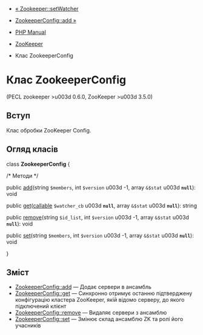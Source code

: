 - [« Zookeeper::setWatcher](zookeeper.setwatcher.md)
- [ZookeeperConfig::add »](zookeeperconfig.add.md)

- [PHP Manual](index.md)
- [ZooKeeper](book.zookeeper.md)
- Клас ZookeeperConfig

# Клас ZookeeperConfig

(PECL zookeeper \>u003d 0.6.0, ZooKeeper \>u003d 3.5.0)

## Вступ

Клас обробки ZooKeeper Config.

## Огляд класів

class **ZookeeperConfig** {

/\* Методи \*/

public [add](zookeeperconfig.add.md)(string `$members`, int `$version`
u003d -1, array `&$stat` u003d **`null`**): void

public
[get](zookeeperconfig.get.md)([callable](language.types.callable.md)
`$watcher_cb` u003d **`null`**, array `&$stat` u003d **`null`**): string

public [remove](zookeeperconfig.remove.md)(string `$id_list`, int
`$version` u003d -1, array `&$stat` u003d **`null`**): void

public [set](zookeeperconfig.set.md)(string `$members`, int `$version`
u003d -1, array `&$stat` u003d **`null`**): void

}

## Зміст

- [ZookeeperConfig::add](zookeeperconfig.add.md) — Додає сервери
в ансамбль
- [ZookeeperConfig::get](zookeeperconfig.get.md) — Синхронно
отримує останню підтверджену конфігурацію кластера ZooKeeper,
якій відомо серверу, до якого підключений клієнт
- [ZookeeperConfig::remove](zookeeperconfig.remove.md) — Видаляє
сервери з ансамблю
- [ZookeeperConfig::set](zookeeperconfig.set.md) — Змінює склад
ансамблю ZK та ролі його учасників
